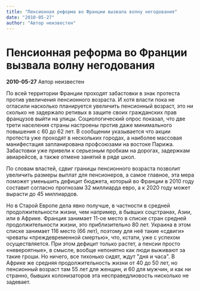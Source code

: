 ```yaml
---
title: "Пенсионная реформа во Франции вызвала волну негодования"
date: "2010-05-27"
author: "Автор неизвестен"
---
```


# Пенсионная реформа во Франции вызвала волну негодования

**2010-05-27** Автор неизвестен

По всей территории Франции проходят забастовки в знак протеста против увеличения пенсионного возраста. И хотя власти пока не огласили насколько планируется увеличить пенсионный возраст, это ни сколько не задержало ретивых в защите своих гражданских прав французов выйти на улицы. Социологический опрос показал, что две трети населения страны настроены против даже минимального повышения с 60 до 62 лет. В сообщении указывается что акции протеста уже проходят в нескольких городах, а наиболее массовая манифестация запланирована профсоюзами на востоке Парижа. Забастовки уже привели к серьезным пробкам на дорогах, задержкам авиарейсов, а также отмене занятий в ряде школ.

По словам властей, сдвиг границы пенсионного возраста позволит увеличить размеры выплат для пенсионеров, а самое главное, эта мера поможет уменьшить дефицит бюджета, который во Франции в 2010 году составит согласно прогнозам 32 миллиарда евро, а к 2020 году может вырасти до 45 миллиардов.

Но в Старой Европе дела явно получше, в частности в средней продолжительности жизни, чем например, в бывших соцстранах, Азии, или в Африке. Франция занимает 11-ое место в списке стран средней продолжительности жизни, это приблизительно 80 лет. Украина в этом списке занимает 116 место (66 лет), поэтому для неё такие «сдвиги» чреваты «преждевременной смертью», что, кстати, уже с успехом осуществляется. При этом дефицит только растет, а пенсии просто «невероятные», в смысле, вообще непонятно как люди выживают за такие гроши. Но ничего, все тихонько сидят, ждут "дня и часа". В Африке же средняя продолжительность жизни от 40 до 50 лет, но пенсионный возраст там 55 лет для женщин, и 60 для мужчин, и как ни странно, бывших колонизаторов эта несправедлиовость нисколько не задевает.